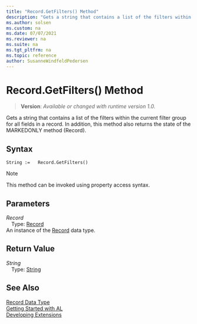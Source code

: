 ```yaml
---
title: "Record.GetFilters() Method"
description: "Gets a string that contains a list of the filters within the current filter group for all fields in a record."
ms.author: solsen
ms.custom: na
ms.date: 07/07/2021
ms.reviewer: na
ms.suite: na
ms.tgt_pltfrm: na
ms.topic: reference
author: SusanneWindfeldPedersen
---
```

[//]: # (START>DO_NOT_EDIT)
[//]: # (IMPORTANT:Do not edit any of the content between here and the END>DO_NOT_EDIT.)
[//]: # (Any modifications should be made in the .xml files in the ModernDev repo.)
# Record.GetFilters() Method
> **Version**: _Available or changed with runtime version 1.0._

Gets a string that contains a list of the filters within the current filter group for all fields in a record. In addition, this method also returns the state of the MARKEDONLY method (Record).


## Syntax
```AL
String :=   Record.GetFilters()
```
> [!NOTE]
> This method can be invoked using property access syntax.

## Parameters
*Record*  
&emsp;Type: [Record](record-data-type.md)  
An instance of the [Record](record-data-type.md) data type.  

## Return Value
*String*  
&emsp;Type: [String](/dynamics365/business-central/dev-itpro/developer/methods-auto/text/text-data-type)  



[//]: # (IMPORTANT: END>DO_NOT_EDIT)
## See Also
[Record Data Type](record-data-type.md)  
[Getting Started with AL](../../devenv-get-started.md)  
[Developing Extensions](../../devenv-dev-overview.md)